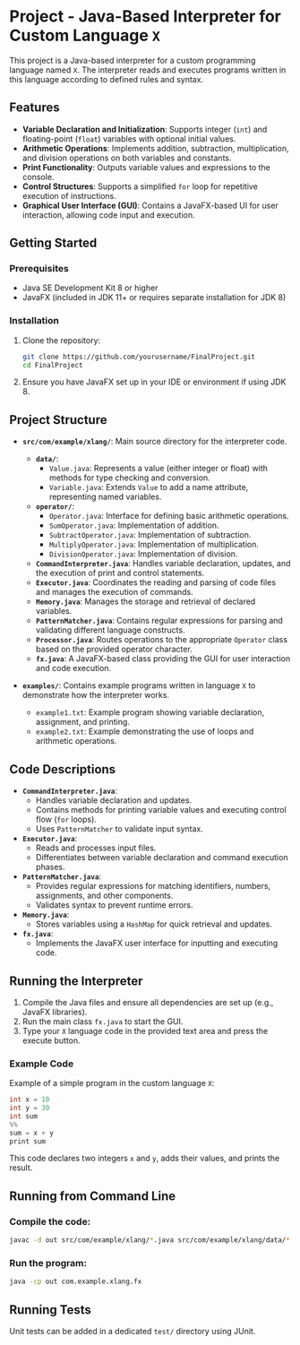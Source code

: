 
# Project - Java-Based Interpreter for Custom Language `X`

This project is a Java-based interpreter for a custom programming language named `X`. The interpreter reads and executes programs written in this language according to defined rules and syntax.

## **Features**
- **Variable Declaration and Initialization**: Supports integer (`int`) and floating-point (`float`) variables with optional initial values.
- **Arithmetic Operations**: Implements addition, subtraction, multiplication, and division operations on both variables and constants.
- **Print Functionality**: Outputs variable values and expressions to the console.
- **Control Structures**: Supports a simplified `for` loop for repetitive execution of instructions.
- **Graphical User Interface (GUI)**: Contains a JavaFX-based UI for user interaction, allowing code input and execution.

## **Getting Started**

### **Prerequisites**
- Java SE Development Kit 8 or higher
- JavaFX (included in JDK 11+ or requires separate installation for JDK 8)

### **Installation**
1. Clone the repository:
   ```sh
   git clone https://github.com/yourusername/FinalProject.git
   cd FinalProject
   ```
2. Ensure you have JavaFX set up in your IDE or environment if using JDK 8.

## **Project Structure**
- **`src/com/example/xlang/`**: Main source directory for the interpreter code.
  - **`data/`**:
    - `Value.java`: Represents a value (either integer or float) with methods for type checking and conversion.
    - `Variable.java`: Extends `Value` to add a name attribute, representing named variables.
  - **`operator/`**:
    - `Operator.java`: Interface for defining basic arithmetic operations.
    - `SumOperator.java`: Implementation of addition.
    - `SubtractOperator.java`: Implementation of subtraction.
    - `MultiplyOperator.java`: Implementation of multiplication.
    - `DivisionOperator.java`: Implementation of division.
  - **`CommandInterpreter.java`**: Handles variable declaration, updates, and the execution of print and control statements.
  - **`Executor.java`**: Coordinates the reading and parsing of code files and manages the execution of commands.
  - **`Memory.java`**: Manages the storage and retrieval of declared variables.
  - **`PatternMatcher.java`**: Contains regular expressions for parsing and validating different language constructs.
  - **`Processor.java`**: Routes operations to the appropriate `Operator` class based on the provided operator character.
  - **`fx.java`**: A JavaFX-based class providing the GUI for user interaction and code execution.

- **`examples/`**: Contains example programs written in language `X` to demonstrate how the interpreter works.
  - `example1.txt`: Example program showing variable declaration, assignment, and printing.
  - `example2.txt`: Example demonstrating the use of loops and arithmetic operations.

## **Code Descriptions**
- **`CommandInterpreter.java`**:
  - Handles variable declaration and updates.
  - Contains methods for printing variable values and executing control flow (`for` loops).
  - Uses `PatternMatcher` to validate input syntax.
- **`Executor.java`**:
  - Reads and processes input files.
  - Differentiates between variable declaration and command execution phases.
- **`PatternMatcher.java`**:
  - Provides regular expressions for matching identifiers, numbers, assignments, and other components.
  - Validates syntax to prevent runtime errors.
- **`Memory.java`**:
  - Stores variables using a `HashMap` for quick retrieval and updates.
- **`fx.java`**:
  - Implements the JavaFX user interface for inputting and executing code.

## **Running the Interpreter**
1. Compile the Java files and ensure all dependencies are set up (e.g., JavaFX libraries).
2. Run the main class `fx.java` to start the GUI.
3. Type your `X` language code in the provided text area and press the execute button.

### **Example Code**
Example of a simple program in the custom language `X`:
```java
int x = 10
int y = 30
int sum
%%
sum = x + y
print sum
```
This code declares two integers `x` and `y`, adds their values, and prints the result.

## **Running from Command Line**
### **Compile the code:**
```sh
javac -d out src/com/example/xlang/*.java src/com/example/xlang/data/*.java src/com/example/xlang/operator/*.java
```

### **Run the program:**
```sh
java -cp out com.example.xlang.fx
```

## **Running Tests**
Unit tests can be added in a dedicated `test/` directory using JUnit.
